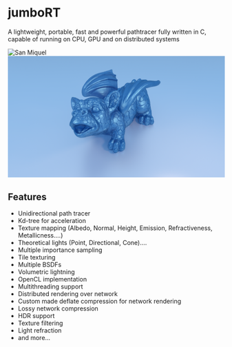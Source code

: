 # jumboRT
A lightweight, portable, fast and powerful pathtracer
fully written in C, capable of running on CPU, GPU and on distributed systems

![San Miquel](./images/san_miguel.png)
![Ice Dragon](./images/ice_dragon.png)

## Features
- Unidirectional path tracer
- Kd-tree for acceleration
- Texture mapping (Albedo, Normal, Height, Emission, Refractiveness, Metallicness....)
- Theoretical lights (Point, Directional, Cone)....
- Multiple importance sampling
- Tile texturing
- Multiple BSDFs
- Volumetric lightning
- OpenCL implementation 
- Multithreading support
- Distributed rendering over network
- Custom made deflate compression for network rendering
- Lossy network compression
- HDR support
- Texture filtering
- Light refraction
- and more...
